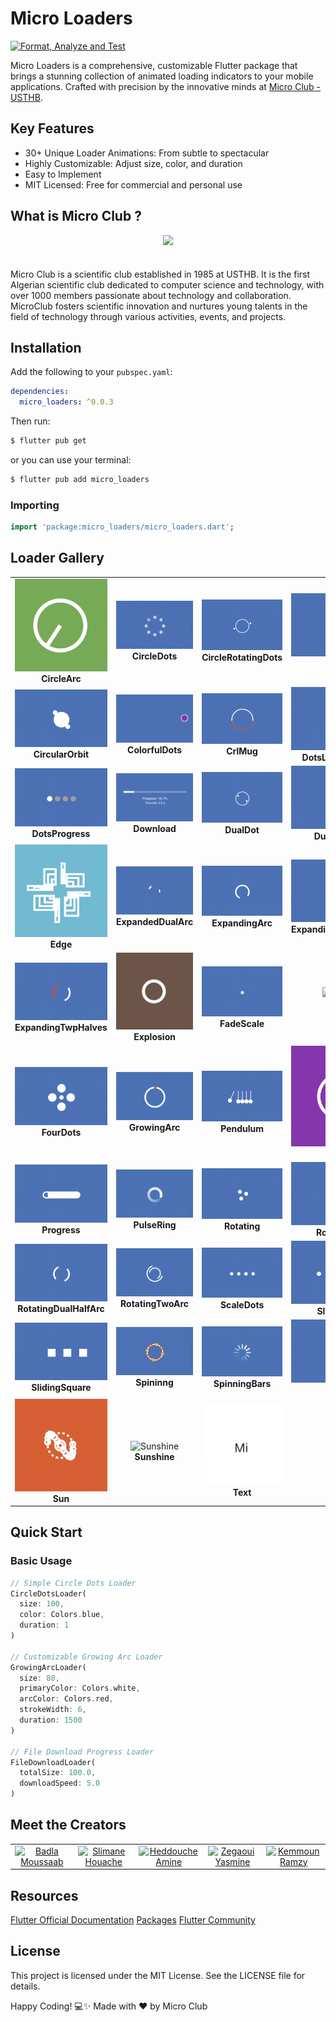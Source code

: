 # Micro Loaders

[![Format, Analyze and Test](https://github.com/MicroClub-USTHB/micro_loaders/actions/workflows/main.yml/badge.svg)](https://github.com/MicroClub-USTHB/micro_loaders/actions/workflows/main.yml)

Micro Loaders is a comprehensive, customizable Flutter package that brings a stunning collection of animated loading indicators to your mobile applications. Crafted with precision by the innovative minds at [Micro Club - USTHB](https://github.com/MicroClub-USTHB).


## Key Features
- 30+ Unique Loader Animations: From subtle to spectacular
- Highly Customizable: Adjust size, color, and duration
- Easy to Implement
- MIT Licensed: Free for commercial and personal use

## What is Micro Club ?

<div style='display:flex; justify-content:center; padding-bottom:24px'>
  <img   src='https://avatars.githubusercontent.com/u/44125424?s=200&v=4'/>
</div>

Micro Club is a scientific club established in 1985 at USTHB. It is the first Algerian scientific club dedicated to computer science and technology, with over 1000 members passionate about technology and collaboration. MicroClub fosters scientific innovation and nurtures young talents in the field of technology through various activities, events, and projects.


## Installation

Add the following to your `pubspec.yaml`:

```yaml
dependencies:
  micro_loaders: ^0.0.3
```
Then run:

```bash
$ flutter pub get
```

or you can use your terminal:

```bash
$ flutter pub add micro_loaders
```



### Importing

```dart
import 'package:micro_loaders/micro_loaders.dart';
```

## Loader Gallery

<table style="width: 100%; border-collapse: collapse; text-align: center;">
  <tr>
    <td>
      <img src="https://raw.githubusercontent.com/MicroClub-USTHB/micro_loaders/refs/heads/main/demos/CircleArc.gif" alt="CircleArc" />
      <div style="font-weight: bold;">CircleArc</div>
    </td>
    <td>
      <img src="https://raw.githubusercontent.com/MicroClub-USTHB/micro_loaders/refs/heads/main/demos/CircleDots.gif" alt="CircleDots" />
      <div style="font-weight: bold;">CircleDots</div>
    </td>
    <td>
      <img src="https://raw.githubusercontent.com/MicroClub-USTHB/micro_loaders/refs/heads/main/demos/CircleRotatingDots.gif" alt="CircleRotatingDots" />
      <div style="font-weight: bold;">CircleRotatingDots</div>
    </td>
    <td>
      <img src="https://raw.githubusercontent.com/MicroClub-USTHB/micro_loaders/refs/heads/main/demos/Circles.gif" alt="Circles" />
      <div style="font-weight: bold;">Circles</div>
    </td>
  </tr>
  <tr>
    <td>
      <img src="https://raw.githubusercontent.com/MicroClub-USTHB/micro_loaders/refs/heads/main/demos/CircularOrbit.gif" alt="CircularOrbit" />
      <div style="font-weight: bold;">CircularOrbit</div>
    </td>
    <td>
      <img src="https://raw.githubusercontent.com/MicroClub-USTHB/micro_loaders/refs/heads/main/demos/ColorfulDots.gif" alt="ColorfulDots" />
      <div style="font-weight: bold;">ColorfulDots</div>
    </td>
    <td>
      <img src="https://raw.githubusercontent.com/MicroClub-USTHB/micro_loaders/refs/heads/main/demos/CrlMug.gif" alt="CrlMug" />
      <div style="font-weight: bold;">CrlMug</div>
    </td>
    <td>
      <img src="https://raw.githubusercontent.com/MicroClub-USTHB/micro_loaders/refs/heads/main/demos/DotsLoadingCircle.gif" alt="DotsLoadingCircle" />
      <div style="font-weight: bold;">DotsLoadingCircle</div>
    </td>
  </tr>
  <tr>
    <td>
      <img src="https://raw.githubusercontent.com/MicroClub-USTHB/micro_loaders/refs/heads/main/demos/DotsProgress.gif" alt="DotsProgress" />
      <div style="font-weight: bold;">DotsProgress</div>
    </td>
    <td>
      <img src="https://raw.githubusercontent.com/MicroClub-USTHB/micro_loaders/refs/heads/main/demos/Download.gif" alt="Download" />
      <div style="font-weight: bold;">Download</div>
    </td>
    <td>
      <img src="https://raw.githubusercontent.com/MicroClub-USTHB/micro_loaders/refs/heads/main/demos/DualDot.gif" alt="DualDot" />
      <div style="font-weight: bold;">DualDot</div>
    </td>
    <td>
      <img src="https://raw.githubusercontent.com/MicroClub-USTHB/micro_loaders/refs/heads/main/demos/DualRotating.gif" alt="DualRotating" />
      <div style="font-weight: bold;">DualRotating</div>
    </td>
  </tr>
  <tr>
    <td>
      <img src="https://raw.githubusercontent.com/MicroClub-USTHB/micro_loaders/refs/heads/main/demos/Edge.gif" alt="Edge" />
      <div style="font-weight: bold;">Edge</div>
    </td>
    <td>
      <img src="https://raw.githubusercontent.com/MicroClub-USTHB/micro_loaders/refs/heads/main/demos/ExpandedDualArc.gif" alt="ExpandedDualArc" />
      <div style="font-weight: bold;">ExpandedDualArc</div>
    </td>
    <td>
      <img src="https://raw.githubusercontent.com/MicroClub-USTHB/micro_loaders/refs/heads/main/demos/ExpandingArc.gif" alt="ExpandingArc" />
      <div style="font-weight: bold;">ExpandingArc</div>
    </td>
    <td>
      <img src="https://raw.githubusercontent.com/MicroClub-USTHB/micro_loaders/refs/heads/main/demos/ExpandingArcTwoColor.gif" alt="ExpandingArcTwoColor" />
      <div style="font-weight: bold;">ExpandingArcTwoColor</div>
    </td>
  </tr>
  <tr>
    <td>
      <img src="https://raw.githubusercontent.com/MicroClub-USTHB/micro_loaders/refs/heads/main/demos/ExpandingTwpHalves.gif" alt="ExpandingTwpHalves" />
      <div style="font-weight: bold;">ExpandingTwpHalves</div>
    </td>
    <td>
      <img src="https://raw.githubusercontent.com/MicroClub-USTHB/micro_loaders/refs/heads/main/demos/Explosion.gif" alt="Explosion" />
      <div style="font-weight: bold;">Explosion</div>
    </td>
    <td>
      <img src="https://raw.githubusercontent.com/MicroClub-USTHB/micro_loaders/refs/heads/main/demos/FadeScale.gif" alt="FadeScale" />
      <div style="font-weight: bold;">FadeScale</div>
    </td>
    <td>
      <img src="https://raw.githubusercontent.com/MicroClub-USTHB/micro_loaders/refs/heads/main/demos/Flower.gif" alt="Flower" />
      <div style="font-weight: bold;">Flower</div>
    </td>
  </tr>
  <tr>
    <td>
      <img src="https://raw.githubusercontent.com/MicroClub-USTHB/micro_loaders/refs/heads/main/demos/FourDots.gif" alt="FourDots" />
      <div style="font-weight: bold;">FourDots</div>
    </td>
    <td>
      <img src="https://raw.githubusercontent.com/MicroClub-USTHB/micro_loaders/refs/heads/main/demos/GrowingArc.gif" alt="GrowingArc" />
      <div style="font-weight: bold;">GrowingArc</div>
    </td>
    <td>
      <img src="https://raw.githubusercontent.com/MicroClub-USTHB/micro_loaders/refs/heads/main/demos/Pendulum.gif" alt="Pendulum" />
      <div style="font-weight: bold;">Pendulum</div>
    </td>
    <td>
      <img src="https://raw.githubusercontent.com/MicroClub-USTHB/micro_loaders/refs/heads/main/demos/Points.gif" alt="Points" />
      <div style="font-weight: bold;">Points</div>
    </td>
  </tr>
  <tr>
    <td>
      <img src="https://raw.githubusercontent.com/MicroClub-USTHB/micro_loaders/refs/heads/main/demos/Progress.gif" alt="Progress" />
      <div style="font-weight: bold;">Progress</div>
    </td>
    <td>
      <img src="https://raw.githubusercontent.com/MicroClub-USTHB/micro_loaders/refs/heads/main/demos/PulseRing.gif" alt="PulseRing" />
      <div style="font-weight: bold;">PulseRing</div>
    </td>
    <td>
      <img src="https://raw.githubusercontent.com/MicroClub-USTHB/micro_loaders/refs/heads/main/demos/Rotating.gif" alt="Rotating" />
      <div style="font-weight: bold;">Rotating</div>
    </td>
    <td>
      <img src="https://raw.githubusercontent.com/MicroClub-USTHB/micro_loaders/refs/heads/main/demos/RotatingArc.gif" alt="RotatingArc" />
      <div style="font-weight: bold;">RotatingArc</div>
    </td>
  </tr>
  <tr>
    <td>
      <img src="https://raw.githubusercontent.com/MicroClub-USTHB/micro_loaders/refs/heads/main/demos/RotatingDualHalfArc.gif" alt="RotatingDualHalfArc" />
      <div style="font-weight: bold;">RotatingDualHalfArc</div>
    </td>
    <td>
      <img src="https://raw.githubusercontent.com/MicroClub-USTHB/micro_loaders/refs/heads/main/demos/RotatingTwoArc.gif" alt="RotatingTwoArc" />
      <div style="font-weight: bold;">RotatingTwoArc</div>
    </td>
    <td>
      <img src="https://raw.githubusercontent.com/MicroClub-USTHB/micro_loaders/refs/heads/main/demos/ScaleDots.gif" alt="ScaleDots" />
      <div style="font-weight: bold;">ScaleDots</div>
    </td>
    <td>
      <img src="https://raw.githubusercontent.com/MicroClub-USTHB/micro_loaders/refs/heads/main/demos/SlidingDots.gif" alt="SlidingDots" />
      <div style="font-weight: bold;">SlidingDots</div>
    </td>
  </tr>
  <tr>
    <td>
      <img src="https://raw.githubusercontent.com/MicroClub-USTHB/micro_loaders/refs/heads/main/demos/SlidingSquare.gif" alt="SlidingSquare" />
      <div style="font-weight: bold;">SlidingSquare</div>
    </td>
    <td>
      <img src="https://raw.githubusercontent.com/MicroClub-USTHB/micro_loaders/refs/heads/main/demos/Spininng.gif" alt="Spininng" />
      <div style="font-weight: bold;">Spininng</div>
    </td>
    <td>
      <img src="https://raw.githubusercontent.com/MicroClub-USTHB/micro_loaders/refs/heads/main/demos/SpinningBars.gif" alt="SpinningBars" />
      <div style="font-weight: bold;">SpinningBars</div>
    </td>
    <td>
      <img src="https://raw.githubusercontent.com/MicroClub-USTHB/micro_loaders/refs/heads/main/demos/Spiral.gif" alt="Spiral" />
      <div style="font-weight: bold;">Spiral</div>
    </td>
  </tr>
  <tr>
    <td>
      <img src="https://raw.githubusercontent.com/MicroClub-USTHB/micro_loaders/refs/heads/main/demos/Sun.gif" alt="Sun" />
      <div style="font-weight: bold;">Sun</div>
    </td>
    <td>
      <img src="https://raw.githubusercontent.com/MicroClub-USTHB/micro_loaders/refs/heads/main/demos/Sunshine.gif" alt="Sunshine" />
      <div style="font-weight: bold;">Sunshine</div>
    </td>
    <td>
      <img src="https://raw.githubusercontent.com/MicroClub-USTHB/micro_loaders/refs/heads/main/demos/Text.gif" alt="Text" />
      <div style="font-weight: bold;">Text</div>
    </td>
    <td></td> <!-- Empty cell to maintain the grid structure -->
  </tr>
</table>

## Quick Start



### Basic Usage

```dart
// Simple Circle Dots Loader
CircleDotsLoader(
  size: 100,
  color: Colors.blue,
  duration: 1
)

// Customizable Growing Arc Loader
GrowingArcLoader(
  size: 80,
  primaryColor: Colors.white,
  arcColor: Colors.red,
  strokeWidth: 6,
  duration: 1500
)

// File Download Progress Loader
FileDownloadLoader(
  totalSize: 100.0,
  downloadSpeed: 5.0
)
```

## Meet the Creators

<table>
  <tr>
  <td align="center">
      <a href = "https://github.com/MoussaabBadla"><img src="https://avatars.githubusercontent.com/u/106885435?v=4" width="72" alt="Badla Moussaab" /></a>
    </td>
    <td align="center">
      <a href = "https://github.com/slimo30"><img  src="https://avatars.githubusercontent.com/u/101450092?v=4" width="72" alt="Slimane Houache" /></a>
    </td>
    <td align="center">
      <a href = "https://github.com/01amine"><img  src="https://avatars.githubusercontent.com/u/113193160?v=4" width="72" alt="Heddouche Amine" /></a>
    </td>
    <td align="center">
      <a href = "https://github.com/yasminezegaoui"><img  src="https://avatars.githubusercontent.com/u/165675540?v=4" width="72" alt="Zegaoui Yasmine" /></a>
    </td>
    <td align="center">
      <a href = "https://github.com/ramzy1453"><img  src="https://media.licdn.com/dms/image/v2/D4E03AQHTotujK0-kBg/profile-displayphoto-shrink_800_800/profile-displayphoto-shrink_800_800/0/1710199237350?e=1737590400&v=beta&t=2TJNBWi9zdoFA2azJ7LsRxtAfD4apGHJDOya8CqZuKE" width="72" alt="Kemmoun Ramzy" /></a>
    </td>

  </tr> 
</table>


## Resources
[Flutter Official Documentation](https://docs.flutter.dev/)
[Packages](https://pub.dev/)
[Flutter Community](https://flutter.dev/community)




## License

This project is licensed under the MIT License. See the LICENSE file for details.




Happy Coding! 💻✨ Made with ❤️ by Micro Club